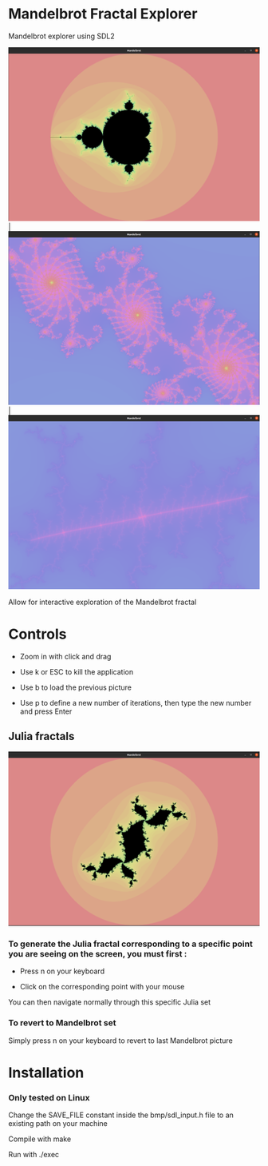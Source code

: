 # Mandelbrot Fractal Explorer

Mandelbrot explorer using SDL2

![scale=.4](https://github.com/ejlly/Mandelbrot_Fractal_Explorer/blob/main/captures/Capture_2.png)  | ![scale=.4](https://github.com/ejlly/Mandelbrot_Fractal_Explorer/blob/main/captures/Capture_3.png) | ![scale=.4](https://github.com/ejlly/Mandelbrot_Fractal_Explorer/blob/main/captures/Capture_4.png)

Allow for interactive exploration of the Mandelbrot fractal

# Controls

- Zoom in with click and drag

- Use k or ESC to kill the application

- Use b to load the previous picture

- Use p to define a new number of iterations, then type the new number and press Enter

## Julia fractals

![](https://github.com/ejlly/Mandelbrot_Fractal_Explorer/blob/main/captures/Capture_5.png)

### To generate the Julia fractal corresponding to a specific point you are seeing on the screen, you must first :

- Press n on your keyboard

- Click on the corresponding point with your mouse

You can then navigate normally through this specific Julia set

### To revert to Mandelbrot set

Simply press n on your keyboard to revert to last Mandelbrot picture

# Installation

### Only tested on Linux

Change the SAVE_FILE constant inside the bmp/sdl_input.h file to an existing path on your machine

Compile with make

Run with ./exec
